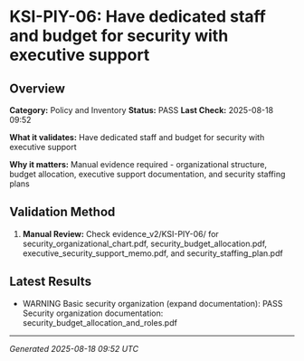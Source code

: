 # KSI-PIY-06: Have dedicated staff and budget for security with executive support

## Overview

**Category:** Policy and Inventory
**Status:** PASS
**Last Check:** 2025-08-18 09:52

**What it validates:** Have dedicated staff and budget for security with executive support

**Why it matters:** Manual evidence required - organizational structure, budget allocation, executive support documentation, and security staffing plans

## Validation Method

1. **Manual Review:** Check evidence_v2/KSI-PIY-06/ for security_organizational_chart.pdf, security_budget_allocation.pdf, executive_security_support_memo.pdf, and security_staffing_plan.pdf

## Latest Results

- WARNING Basic security organization (expand documentation): PASS Security organization documentation: security_budget_allocation_and_roles.pdf

---
*Generated 2025-08-18 09:52 UTC*
